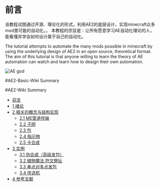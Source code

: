 # 前言

该教程试图通过开源、理论化的形式，利用AE2的底层设计，实现minecraft众多mod里可能的自动化。。 本教程的宗旨是：让所有愿意学习AE自动化理论的人，能看懂并学会如何设计属于自己的自动化。

The tutorial attempts to automate the many mods possible in minecraft by using the underlying design of AE2 in an open source, theoretical format. The aim of this tutorial is that anyone willing to learn the theory of AE automation can watch and learn how to design their own automation.

![AE god](https://github.com/philogos/Applied-Energistics-2-From-Mastery-to-Ultimate-tutorial-series/assets/113762899/478cdd5a-6b31-4129-9462-c66843be1247)

#AE2-Basic-Wiki  Summary



#AE2-Wiki  Summary

* [前言](../AE2-Wiki/README.md)
* [1 绪论](../AE2-Wiki/1-绪论.md)
* [2 相关的概念与结构实现](../AE2-Wiki/2-相关的概念与实现/README.md)
  * [2.1 ME管道传输](../AE2-Wiki/2-相关的概念与实现/2.1-物品（数据）传输.md)
  * [2.2 子网](../AE2-Wiki/2-相关的概念与实现/2.2-子网.md)
  * [2.3 包](../AE2-Wiki/2-相关的概念与实现/2.3-发包.md)
  * [2.4 指示物](../AE2-Wiki/2-相关的概念与实现/2.4-指示物.md)
  * [2.5 卡合成](../AE2-Wiki/2-相关的概念与实现/2.5-卡合成.md)
* [3 实例](../AE2-Wiki/3-实例/README.md)
  * [3.1 伪合成（高级发包）](../AE2-Wiki/3-实例/3.1-伪合成（高级发包）.md)
  * [3.2 植物魔法 符文祭坛](../AE2-Wiki/3-实例/3.2-植物魔法符文祭坛.md)
  * [3.3 单点对多点发包](../AE2-Wiki/3-实例/3.3-单样板对多子网遍历发包.md)
  * [3.4 传送机](../AE2-Wiki/3-实例/3.4-传送机.md)
* [4 参考文献](../AE2-Wiki/4-参考文献.md)
